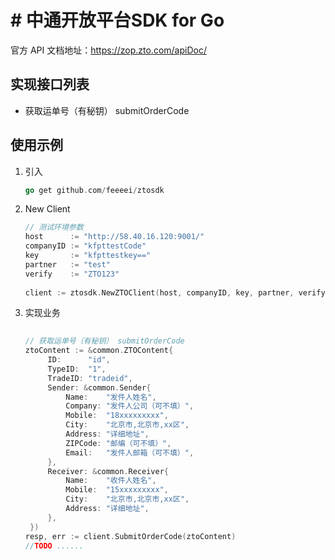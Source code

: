 # # 中通开放平台SDK for Go

官方 API 文档地址：https://zop.zto.com/apiDoc/

## 实现接口列表
 - 获取运单号（有秘钥） submitOrderCode

## 使用示例
1. 引入

   ```go
   go get github.com/feeeei/ztosdk
   ```
2. New Client
   ```go
   // 测试环境参数
   host      := "http://58.40.16.120:9001/"
   companyID := "kfpttestCode"
   key       := "kfpttestkey=="
   partner   := "test"
   verify    := "ZTO123"
 
   client := ztosdk.NewZTOClient(host, companyID, key, partner, verify)
   ```
3. 实现业务
 
   ```go
 
   // 获取运单号（有秘钥） submitOrderCode
   ztoContent := &common.ZTOContent{
		ID:      "id",
		TypeID:  "1",
		TradeID: "tradeid",
		Sender: &common.Sender{
			Name:    "发件人姓名",
			Company: "发件人公司（可不填）",
			Mobile:  "18xxxxxxxxx",
			City:    "北京市,北京市,xx区",
			Address: "详细地址",
			ZIPCode: "邮编（可不填）",
			Email:   "发件人邮箱（可不填）",
		},
		Receiver: &common.Receiver{
			Name:    "收件人姓名",
			Mobile:  "15xxxxxxxxx",
			City:    "北京市,北京市,xx区",
			Address: "详细地址",
		},
	})
   resp, err := client.SubmitOrderCode(ztoContent)
   //TODO ......
   ```